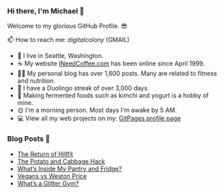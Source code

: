 ### Hi there, I'm Michael 👋

Welcome to my glorious GitHub Profile. 😎

📫 How to reach me: _digitalcolony_ (GMAIL)

- 🌳 I live in Seattle, Washington.
- ☕ My website [INeedCoffee.com](https://ineedcoffee.com) has been online since April 1999.
- 💪🏼 My personal blog has over 1,600 posts. Many are related to fitness and nutrition.
- 🍎 I have a Duolingo streak of over 3,000 days.
- 🥕 Making fermented foods such as kimchi and yogurt is a hobby of mine.
- 🌞 I'm a morning person. Most days I'm awake by 5 AM.
- 💻 View all my web projects on my: [GitPages profile page](https://digitalcolony.github.io/)

### Blog Posts 📝

<!-- BLOG-POST-LIST:START -->
- [The Return of Hillfit](https://criticalmas.org/2024/04/the-return-of-hillfit/)
- [The Potato and Cabbage Hack](https://criticalmas.org/2024/04/the-potato-and-cabbage-hack/)
- [What’s Inside My Pantry and Fridge?](https://criticalmas.org/2024/03/whats-inside-my-pantry-and-fridge/)
- [Vegans vs Weston Price](https://criticalmas.org/2024/03/vegans-vs-weston-price/)
- [What’s a Glitter Gym?](https://criticalmas.org/2024/03/whats-a-glitter-gym/)
<!-- BLOG-POST-LIST:END -->

